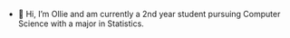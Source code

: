 - 👋 Hi, I’m Ollie and am currently a 2nd year student pursuing Computer Science with a major in Statistics. 

<!---
os12345678/os12345678 is a ✨ special ✨ repository because its `README.md` (this file) appears on your GitHub profile.
You can click the Preview link to take a look at your changes.
--->
